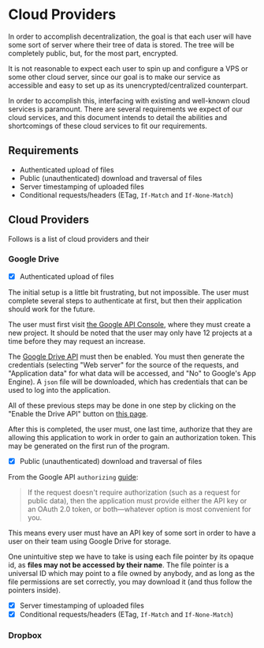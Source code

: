 # Cloud Providers

In order to accomplish decentralization, the goal is that each user will have some sort of server where their tree of data is stored. The tree will be completely public, but, for the most part, encrypted.

It is not reasonable to expect each user to spin up and configure a VPS or some other cloud server, since our goal is to make our service as accessible and easy to set up as its unencrypted/centralized counterpart.

In order to accomplish this, interfacing with existing and well-known cloud services is paramount. There are several requirements we expect of our cloud services, and this document intends to detail the abilities and shortcomings of these cloud services to fit our requirements.

## Requirements

 - Authenticated upload of files
 - Public (unauthenticated) download and traversal of files
 - Server timestamping of uploaded files
 - Conditional requests/headers (ETag, `If-Match` and  `If-None-Match`)

## Cloud Providers

Follows is a list of cloud providers and their 

### Google Drive

 - [x] Authenticated upload of files

The initial setup is a little bit frustrating, but not impossible. The user must complete several steps to authenticate at first, but then their application should work for the future.

The user must first visit [the Google API Console](https://console.developers.google.com/), where they must create a new project. It should be noted that the user may only have 12 projects at a time before they may request an increase. 

The [Google Drive API](https://console.developers.google.com/apis/library/drive.googleapis.com) must then be enabled. You must then generate the credentials (selecting "Web server" for the source of the requests, and "Application data" for what data will be accessed, and "No" to Google's App Engine). A `json` file will be downloaded, which has credentials that can be used to log into the application.

All of these previous steps may be done in one step by clicking on the "Enable the Drive API" button on [this page](https://developers.google.com/drive/api/v3/quickstart/nodejs).

After this is completed, the user must, one last time, authorize that they are allowing this application to work in order to gain an authorization token. This may be generated on the first run of the program.

 - [x] Public (unauthenticated) download and traversal of files

From the Google API `authorizing` [guide](https://developers.google.com/sheets/api/guides/authorizing):

 > If the request doesn't require authorization (such as a request for public data), then the application must provide either the API key or an OAuth 2.0 token, or both—whatever option is most convenient for you.

This means every user must have an API key of some sort in order to have a user on their team using Google Drive for storage.

One unintuitive step we have to take is using each file pointer by its opaque id, as **files may not be accessed by their name**. The file pointer is a universal ID which may point to a file owned by anybody, and as long as the file permissions are set correctly, you may download it (and thus follow the pointers inside).

 - [x] Server timestamping of uploaded files
 - [x] Conditional requests/headers (ETag, `If-Match` and  `If-None-Match`)

### Dropbox

